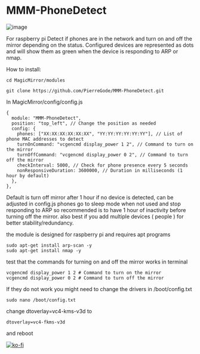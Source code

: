 # MMM-PhoneDetect
![image](https://github.com/PierreGode/MMM-PhoneDetect/assets/8579922/b68340ae-3dad-49ec-abe0-71635c4c403c)
<p>
For raspberry pi
Detect if phones are in the network and turn on and off the mirror depending on the status.
Configured devices are represented as dots and will show them as green when the device is responding to ARP or nmap.

How to install:
```
cd MagicMirror/modules
```
```
git clone https://github.com/PierreGode/MMM-PhoneDetect.git
```
In MagicMirror/config/config.js
```
{
  module: "MMM-PhoneDetect",
  position: "top_left", // Change the position as needed
  config: {
    phones: ["XX:XX:XX:XX:XX:XX", "YY:YY:YY:YY:YY:YY"], // List of phone MAC addresses to detect
    turnOnCommand: "vcgencmd display_power 1 2", // Command to turn on the mirror
    turnOffCommand: "vcgencmd display_power 0 2", // Command to turn off the mirror
    checkInterval: 5000, // Check for phone presence every 5 seconds
    nonResponsiveDuration: 3600000, // Duration in milliseconds (1 hour by default)
  },
},
```

Default is turn off mirror after 1 hour if no device is detected, can be adjusted in config.js
phones go to sleep mode when not used and stop responding to ARP so recommended is to have 1 hour of inactivity before turning off the mirror.
also best if you add multiple devices ( people ) for better stability/redundancy.

the module is designed for raspberry pi and requires apt programs

```
sudo apt-get install arp-scan -y
sudo apt-get install nmap -y
```
test that the commands for turning on and off the mirror works in terminal

```
vcgencmd display_power 1 2 # Command to turn on the mirror
vcgencmd display_power 0 2 # Command to turn off the mirror
```

If they do not work you might need to change the drivers in /boot/config.txt
```
sudo nano /boot/config.txt
```
change dtoverlay=vc4-kms-v3d to

```
dtoverlay=vc4-fkms-v3d
```
 and reboot


[![ko-fi](https://ko-fi.com/img/githubbutton_sm.svg)](https://ko-fi.com/J3J2EARPK)
